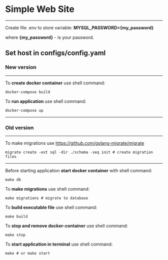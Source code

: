 # Simple Web Site
---
Create file .env to store variable: <b>MYSQL_PASSWORD={my_password}</b>

where <b>{my_password}</b> - is your password.

Set host in configs/config.yaml
---
### New version

***
To <b>create docker container</b> use shell command:
```shell
docker-compose build
```

To <b>run application</b> use shell command:
```shell
docker-compose up
```

---
### Old version

***
To make migrations use https://github.com/golang-migrate/migrate
```shell
migrate create -ext sql -dir ./schema -seq init # create migration files
```
***
Before starting application <b>start docker container</b> with shell command:
```shell
make db
```

To <b>make migrations</b> use shell command:
```shell
make migrations # migrate to database
```

To <b>build executable file</b> use shell command:
```shell
make build
```

To <b>stop and remove docker-container</b> use shell command:
```shell
make stop
```

To <b>start application in terminal</b> use shell command:
```shell
make # or make start
```
